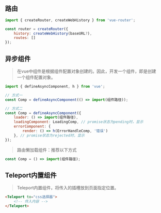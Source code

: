 ## 路由

```js
import { createRouter, createWebHistory } from 'vue-router';

const router = createRouter({
    history: createWebHistory(baseURL?),
    routes: []
});
```





## 异步组件

> 在vue中组件是根据组件配置对象创建的。因此，开发一个组件，即是创建一个组件配置对象。

```js
import { defineAsyncComponent, h } from 'vue';

// 方式一
const Comp = defineAsyncComponent(() => import(组件路径));

// 方式二
const Comp = defineAsyncComponent({
    loader: () => import(组件路径),
    loadingComponent: LoadingComp, // promise状态为pending时，显示
    errorComponent: {
        render: () => h(ErrorHandleComp, '错误') 
    }, // promise状态为rejected时，显示
});
```

> 路由懒加载组件：推荐以下方式

```js
const Comp = () => import(组件路径);
```





## Teleport内置组件

> Teleport内置组件，将传入的插槽放到页面指定位置。

```html
<Teleport to="css选择器">
    <!-- 传入内容 -->
</Teleport>
```











































